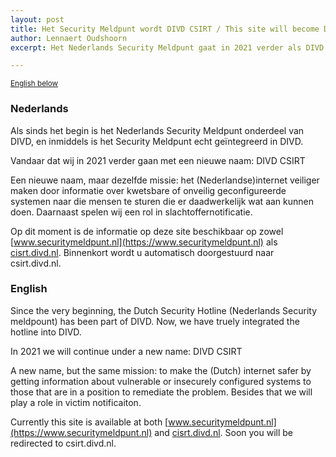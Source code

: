 ```yaml
---
layout: post
title: Het Security Meldpunt wordt DIVD CSIRT / This site will become DIVD CSIRT
author: Lennaert Oudshoorn
excerpt: Het Nederlands Security Meldpunt gaat in 2021 verder als DIVD CSIRT / The Dutch Security Hotline will become DIVD CISRT in 2021

---
```

<p>
	<small><a href='{{ page.url }}#english'>English below</a></small>
</p>

### Nederlands

Als sinds het begin is het Nederlands Security Meldpunt onderdeel van DIVD, en inmiddels is het Security Meldpunt echt geïntegreerd in DIVD.

Vandaar dat wij in 2021 verder gaan met een nieuwe naam: DIVD CSIRT

Een nieuwe naam, maar dezelfde missie: het (Nederlandse)internet veiliger maken door informatie over kwetsbare of onveilig geconfigureerde systemen naar die mensen te sturen die er daadwerkelijk wat aan kunnen doen. Daarnaast spelen wij een rol in slachtoffernotificatie.

Op dit moment is de informatie op deze site beschikbaar op zowel [www.securitymeldpunt.nl](https://www.securitymeldpunt.nl) als [cisrt.divd.nl](https://csirt.divd.nl). Binnenkort wordt u automatisch doorgestuurd naar csirt.divd.nl.


### English

Since the very beginning, the Dutch Security Hotline (Nederlands Security meldpount) has been part of DIVD. Now, we have truely integrated the hotline into DIVD.

In 2021 we will continue under a new name: DIVD CSIRT

A new name, but the same mission: to make the (Dutch) internet safer by getting information about vulnerable or insecurely configured systems to those that are in a position to remediate the problem. Besides that we will play a role in victim notificaiton.

Currently this site is available at both [www.securitymeldpunt.nl](https://www.securitymeldpunt.nl) and [cisrt.divd.nl](https://csirt.divd.nl). Soon you will be redirected to csirt.divd.nl.

